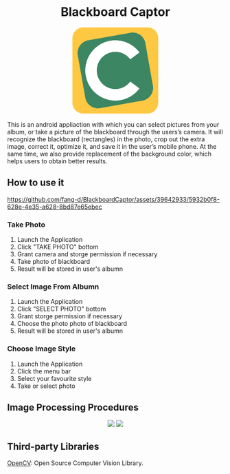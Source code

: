 <h1 align="center">Blackboard Captor</h1>
<p align="center"><img width="200" src="./logo.svg"></p>

This is an android appliaction with which you can select pictures from your album, or take a picture of the blackboard through the users’s camera.
It will recognize the blackboard (rectangles) in the photo, crop out the extra image, correct it, optimize it, and save it in the user’s mobile phone.
At the same time, we also provide replacement of the background color, which helps users to obtain better results.

## How to use it
https://github.com/fang-d/BlackboardCaptor/assets/39642933/5932b0f8-628e-4e35-a628-8bd87e65ebec

### Take Photo
1. Launch the Application
2. Click "TAKE PHOTO" bottom
3. Grant camera and storge permission if necessary
4. Take photo of blackboard
5. Result will be stored in user's albumn

### Select Image From Albumn
1. Launch the Application
2. Click "SELECT PHOTO" bottom
3. Grant storge permission if necessary
4. Choose the photo photo of blackboard
5. Result will be stored in user's albumn

### Choose Image Style
1. Launch the Application
2. Click the menu bar
3. Select your favourite style
4. Take or select photo

## Image Processing Procedures

<p align="center">
  <img width="49%" src="https://github.com/fang-d/BlackboardCaptor/assets/39642933/2407a0b1-1e9c-45af-a64a-1fdf09187435">
  <img width="49%" src="https://github.com/fang-d/BlackboardCaptor/assets/39642933/7b0acad9-533a-440a-a4c1-b62da1aed0d8">
</p>

## Third-party Libraries
[OpenCV](https://github.com/opencv/opencv): Open Source Computer Vision Library.
